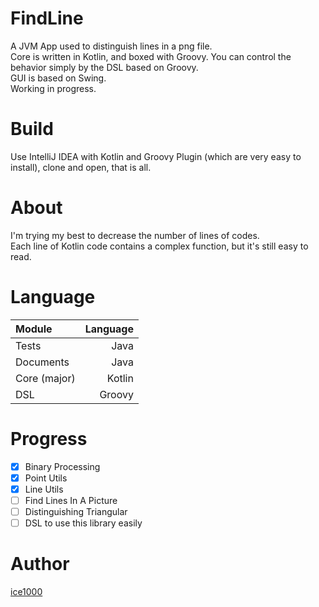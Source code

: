# FindLine

A JVM App used to distinguish lines in a png file.<br/>
Core is written in Kotlin, and boxed with Groovy. You can control the behavior simply by the DSL based on Groovy.<br/>
GUI is based on Swing.<br/>
Working in progress.

# Build

Use IntelliJ IDEA with Kotlin and Groovy Plugin (which are very easy to install), clone and open, that is all.

# About

I'm trying my best to decrease the number of lines of codes.<br/>
Each line of Kotlin code contains a complex function, but it's still easy to read.

# Language

Module|Language
:---|---:
Tests|Java
Documents|Java
Core (major)|Kotlin
DSL|Groovy

# Progress

- [X] Binary Processing
- [X] Point Utils
- [X] Line Utils
- [ ] Find Lines In A Picture
- [ ] Distinguishing Triangular
- [ ] DSL to use this library easily

# Author

[ice1000](https://github.com/ice1000)
